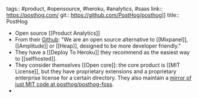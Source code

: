 tags:: #product, #opensource, #heroku, #analytics, #saas 
link:: https://posthog.com/
git:: https://github.com/PostHog/posthog]]
title:: PostHog

- Open source [[Product Analytics]]
- From their [Github](https://github.com/PostHog/posthog): "We are an open source alternative to [[Mixpanel]], [[Amplitude]] or [[Heap]], designed to be more developer friendly."
- They have a [[Deploy To Heroku]] they recommend as the easiest way to [[selfhosted]].
- They consider themselves [[Open core]]: the core product is [[MIT License]], but they have proprietary extensions and a proprietary enterprise license for a certain directory. They also maintain a [mirror of just MIT code at posthog/posthog-foss](https://github.com/posthog/posthog-foss).
-